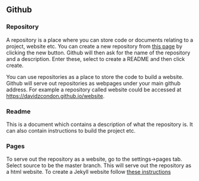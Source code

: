 ## Github

### Repository
A repository is a place where you can store code or documents relating to a project, website etc. You can create a new repository from [this page](https://github.com/davidzcondon?tab=repositories) by clicking the new button. Github will then ask for the name of the repository and a description. Enter these, select to create a README and then click create.

You can use repositories as a place to store the code to build a website. Github will serve out repositories as webpages under your main github address. For example a repository called website could be accessed at https://davidzcondon.github.io/website.

### Readme
This is a document which contains a description of what the repository is. It can also contain instructions to build the project etc.

### Pages
To serve out the repository as a website, go to the settings->pages tab. Select source to be the master branch. This will serve out the repository as a html website. To create a Jekyll website follow [these instructions](https://nicolas-van.github.io/easy-markdown-to-github-pages/)
